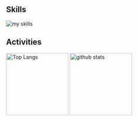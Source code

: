 ## Skills

<img alt="my skills" src="https://skillicons.dev/icons?theme=dark&perline=7&i=python,cpp,c,go,docker,cmake,html,css" />

## Activities

<div align="left"> 
  <img alt="Top Langs" height="170px" src="https://github-readme-stats.vercel.app/api?username=upnt&theme=dracula&layout=compact" />
  <img alt="github stats" height="170px" src="https://github-readme-stats.vercel.app/api/top-langs/?username=upnt&theme=dracula&layout=compact" />
</div>
